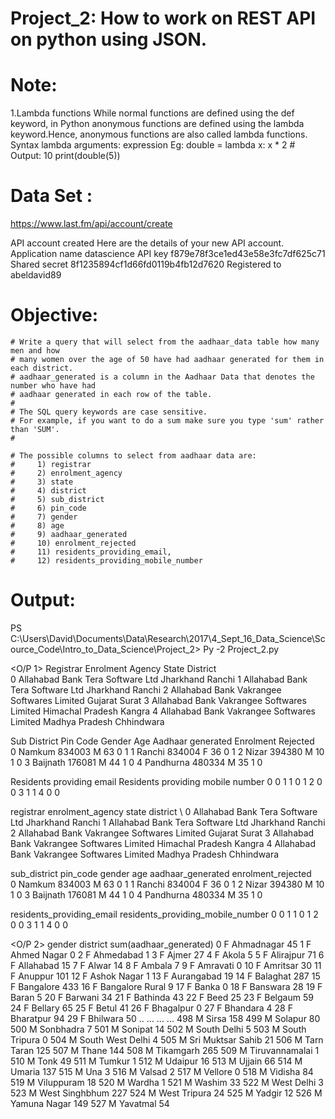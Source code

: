 # Project_2: How to work on REST API on python using JSON.

# Note:
1.Lambda functions
 While normal functions are defined using the def keyword, in Python anonymous functions are defined using the lambda keyword.Hence, anonymous functions are also called lambda functions.
 Syntax
        lambda arguments: expression
  Eg:
     double = lambda x: x * 2
     # Output: 10
     print(double(5))

# Data Set :

https://www.last.fm/api/account/create

API account created
Here are the details of your new API account.
Application name	datascience
API key	f879e78f3ce1ed43e58e3fc7df625c71
Shared secret	8f1235894cf1d66fd0119b4fb12d7620
Registered to	abeldavid89


# Objective:
    # Write a query that will select from the aadhaar_data table how many men and how 
    # many women over the age of 50 have had aadhaar generated for them in each district.
    # aadhaar_generated is a column in the Aadhaar Data that denotes the number who have had
    # aadhaar generated in each row of the table.
    #
    # The SQL query keywords are case sensitive. 
    # For example, if you want to do a sum make sure you type 'sum' rather than 'SUM'.
    #

    # The possible columns to select from aadhaar data are:
    #     1) registrar
    #     2) enrolment_agency
    #     3) state
    #     4) district
    #     5) sub_district
    #     6) pin_code
    #     7) gender
    #     8) age
    #     9) aadhaar_generated
    #     10) enrolment_rejected
    #     11) residents_providing_email,
    #     12) residents_providing_mobile_number




# Output:

PS C:\Users\David\Documents\Data\Research\2017\4_Sept_16_Data_Science\Scource_Code\Intro_to_Data_Science\Project_2> Py -2 Project_2.py

<O/P 1>
<OLD DATA>
        Registrar             Enrolment Agency             State    District  \
0  Allahabad Bank            Tera Software Ltd         Jharkhand      Ranchi
1  Allahabad Bank            Tera Software Ltd         Jharkhand      Ranchi
2  Allahabad Bank  Vakrangee Softwares Limited           Gujarat       Surat
3  Allahabad Bank  Vakrangee Softwares Limited  Himachal Pradesh      Kangra
4  Allahabad Bank  Vakrangee Softwares Limited    Madhya Pradesh  Chhindwara

  Sub District Pin Code Gender  Age  Aadhaar generated  Enrolment Rejected  \
0       Namkum   834003      M   63                  0                   1
1       Ranchi   834004      F   36                  0                   1
2        Nizar   394380      M   10                  1                   0
3     Baijnath   176081      M   44                  1                   0
4    Pandhurna   480334      M   35                  1                   0

   Residents providing email  Residents providing mobile number
0                          0                                  1
1                          0                                  1
2                          0                                  0
3                          1                                  1
4                          0                                  0

<NEW DATA>
        registrar             enrolment_agency             state    district  \
0  Allahabad Bank            Tera Software Ltd         Jharkhand      Ranchi
1  Allahabad Bank            Tera Software Ltd         Jharkhand      Ranchi
2  Allahabad Bank  Vakrangee Softwares Limited           Gujarat       Surat
3  Allahabad Bank  Vakrangee Softwares Limited  Himachal Pradesh      Kangra
4  Allahabad Bank  Vakrangee Softwares Limited    Madhya Pradesh  Chhindwara

  sub_district pin_code gender  age  aadhaar_generated  enrolment_rejected  \
0       Namkum   834003      M   63                  0                   1
1       Ranchi   834004      F   36                  0                   1
2        Nizar   394380      M   10                  1                   0
3     Baijnath   176081      M   44                  1                   0
4    Pandhurna   480334      M   35                  1                   0

   residents_providing_email  residents_providing_mobile_number
0                          0                                  1
1                          0                                  1
2                          0                                  0
3                          1                                  1
4                          0                                  0

<O/P 2>
    gender           district  sum(aadhaar_generated)
0        F         Ahmadnagar                      45
1        F        Ahmed Nagar                       0
2        F          Ahmedabad                       1
3        F              Ajmer                      27
4        F              Akola                       5
5        F          Alirajpur                      71
6        F          Allahabad                      15
7        F              Alwar                      14
8        F             Ambala                       7
9        F           Amravati                       0
10       F           Amritsar                      30
11       F            Anuppur                     101
12       F        Ashok Nagar                       1
13       F         Aurangabad                      19
14       F           Balaghat                     287
15       F          Bangalore                     433
16       F    Bangalore Rural                       9
17       F              Banka                       0
18       F           Banswara                      28
19       F              Baran                       5
20       F            Barwani                      34
21       F           Bathinda                      43
22       F               Beed                      25
23       F            Belgaum                      59
24       F            Bellary                      65
25       F              Betul                      41
26       F          Bhagalpur                       0
27       F           Bhandara                       4
28       F          Bharatpur                      94
29       F           Bhilwara                      50
..     ...                ...                     ...
498      M              Sirsa                     158
499      M            Solapur                      80
500      M          Sonbhadra                       7
501      M            Sonipat                      14
502      M        South Delhi                       5
503      M      South Tripura                       0
504      M   South West Delhi                       4
505      M  Sri Muktsar Sahib                      21
506      M         Tarn Taran                     125
507      M              Thane                     144
508      M          Tikamgarh                     265
509      M     Tiruvannamalai                       1
510      M               Tonk                      49
511      M             Tumkur                       1
512      M            Udaipur                      16
513      M             Ujjain                      66
514      M             Umaria                     137
515      M                Una                       3
516      M             Valsad                       2
517      M            Vellore                       0
518      M            Vidisha                      84
519      M         Viluppuram                      18
520      M             Wardha                       1
521      M             Washim                      33
522      M         West Delhi                       3
523      M     West Singhbhum                     227
524      M       West Tripura                      24
525      M             Yadgir                      12
526      M       Yamuna Nagar                     149
527      M           Yavatmal                      54